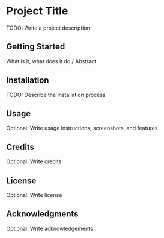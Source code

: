 # Project Title

TODO: Write a project description

## Getting Started

What is it, what does it do / Abstract

## Installation

TODO: Describe the installation process

## Usage

Optional: Write usage instructions, screenshots, and features

## Credits

Optional: Write credits

## License

Optional: Write license

## Acknowledgments

Optional: Write acknowledgements